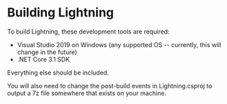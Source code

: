# Building Lightning

To build Lightning, these development tools are required:

* Visual Studio 2019 on Windows (any supported OS -- currently, this will change in the future)
* .NET Core 3.1 SDK

Everything else should be included.

You will also need to change the post-build events in Lightning.csproj to output a 7z file somewhere that exists on your machine.